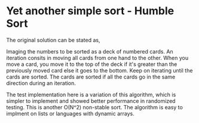 # Yet another simple sort - Humble Sort

The original solution can be stated as,

Imaging the numbers to be sorted as a deck of numbered cards. An iteration consits in moving all cards from one hand to the other. When you move a card, you move it to the top of the deck if it's greater than the previously moved card else it goes to the bottom. Keep on iterating until the cards are sorted. The cards are sorted if all the cards go in the same direction during an iteration.

The test implementation here is a variation of this algorithm, which is simpler to implement and showed better performance in randomized testing. This is another O(N^2) non-stable sort. The algorithm is easy to implment on lists or languages with dynamic arrays.
